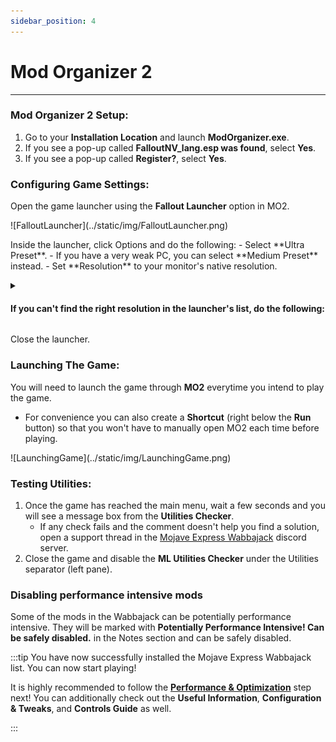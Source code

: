 ```yaml
---
sidebar_position: 4
---
```


# Mod Organizer 2

---

### Mod Organizer 2 Setup:


1. Go to your **Installation Location** and launch **ModOrganizer.exe**.
2. If you see a pop-up called **FalloutNV_lang.esp was found**, select **Yes**.
3. If you see a pop-up called **Register?**, select **Yes**.


### Configuring Game Settings:


Open the game launcher using the **Fallout Launcher** option in MO2.
<p>![FalloutLauncher](../static/img/FalloutLauncher.png)</p>
Inside the launcher, click Options and do the following:
- Select **Ultra Preset**.
    - If you have a very weak PC, you can select **Medium Preset** instead.
- Set **Resolution** to your monitor's native resolution. 
<p></p>

<details>

<summary><h4>If you can't find the right resolution in the launcher's list, do the following:</h4></summary>


Close the launcher.
Click the ![INIFilesButton](../static/img/INIFilesButton.webp) button at the top of MO2 and select **INI Editor**.
Select the **FalloutPrefs.ini** tab.
Change the following settings in the **Display** section:
    - **`iSize W`** = your screen width
    - **`iSize H`** = your screen height


</details>


Close the launcher.


### Launching The Game:

You will need to launch the game through **MO2** everytime you intend to play the game.
- For convenience you can also create a **Shortcut** (right below the **Run** button) so that you won't have to manually open MO2 each time before playing.

<p>![LaunchingGame](../static/img/LaunchingGame.png)</p>

### Testing Utilities:

1. Once the game has reached the main menu, wait a few seconds and you will see a message box from the **Utilities Checker**. 
    - If any check fails and the comment doesn't help you find a solution, open a support thread in the [Mojave Express Wabbajack](https://discord.gg/SFpZYpAuUz) discord server. 
2. Close the game and disable the **ML Utilities Checker** under the Utilities separator (left pane).

### Disabling performance intensive mods

Some of the mods in the Wabbajack can be potentially performance intensive. They will be marked with **Potentially Performance Intensive! Can be safely disabled.** in the Notes section and can be safely disabled.


:::tip You have now successfully installed the Mojave Express Wabbajack list. You can now start playing!

It is highly recommended to follow the [**Performance & Optimization**](/docs/Performance) step next! You can additionally check out the **Useful Information**, **Configuration & Tweaks**, and **Controls Guide** as well.

:::

